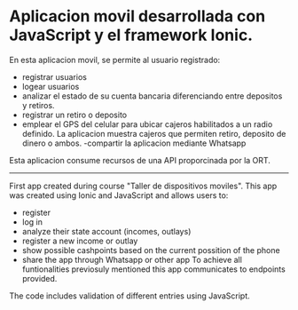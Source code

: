# Aplicacion movil desarrollada con JavaScript y el framework Ionic.

En esta aplicacion movil, se permite al usuario registrado:
- registrar usuarios
- logear usuarios
- analizar el estado de su cuenta bancaria diferenciando entre depositos y retiros.
- registrar un retiro o deposito
- emplear el GPS del celular para ubicar cajeros habilitados a un radio definido. La aplicacion muestra cajeros que permiten retiro, deposito de dinero o ambos.
-compartir la aplicacion mediante Whatsapp
    
Esta aplicacion consume recursos de una API proporcinada por la ORT.

------------------------------------------------------------------------------------------------------------------------------------------------------------------

First app created during course "Taller de dispositivos moviles". This app was created using Ionic and JavaScript and allows users to:
- register
- log in
- analyze their state account (incomes, outlays)
- register a new income or outlay
- show possible cashpoints based on the current possition of the phone
- share the app through Whatsapp or other app
To achieve all funtionalities previosuly mentioned this app communicates to endpoints provided. 

The code includes validation of different entries using JavaScript.
